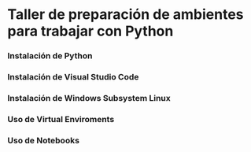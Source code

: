 # Taller de preparación de ambientes para trabajar con Python

### Instalación de Python


### Instalación de Visual Studio Code


### Instalación de Windows Subsystem Linux


### Uso de Virtual Enviroments


### Uso de Notebooks



